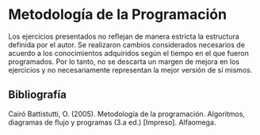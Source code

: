 # Metodología de la Programación

Los ejercicios presentados no reflejan de manera estricta la estructura definida por el autor. Se realizaron cambios considerados necesarios de acuerdo a los conocimientos adquiridos según el tiempo en el que fueron programados. Por lo tanto, no se descarta un margen de mejora en los ejercicios y no necesariamente representan la mejor versión de sí mismos. 

## Bibliografía 

Cairó Battistutti, O. (2005). Metodología de la programación. Algoritmos, diagramas de flujo y programas (3.a ed.) [Impreso]. Alfaomega.